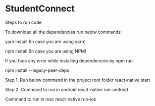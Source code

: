 # StudentConnect

Steps to run code

To download all the dependencies run below commands:

yarn install (In case you are using yarn)

npm install  (In case you are using NPM)

If you face any error while installing dependencies by npm run

 npm install --legacy-peer-deps


Step 1. Run below command in the project root folder
 react-native start
 
 
Step 2. 
Command to run in android 
react-native run-android

Command to run in mac
react-native run-ios
  